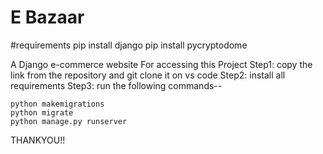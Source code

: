 # E Bazaar
#requirements
pip install django
pip install pycryptodome




A Django  e-commerce website
For accessing this Project 
Step1: copy the link from the repository and git clone it on vs code
Step2: install all requirements
Step3: run the following commands--


    python makemigrations
    python migrate
    python manage.py runserver

THANKYOU!!
    
